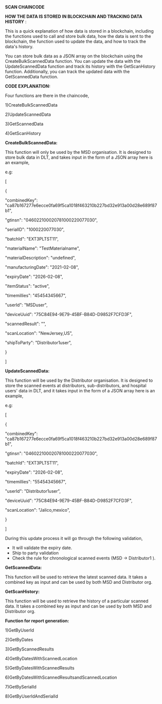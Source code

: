 **SCAN CHAINCODE**

**HOW THE DATA IS STORED IN BLOCKCHAIN AND TRACKING DATA HISTORY** :

This is a quick explanation of how data is stored in a blockchain, including the functions used to call and store bulk data, how the data is sent to the blockchain, the function used to update the data, and how to track the data's history.

You can store bulk data as a JSON array on the blockchain using the CreateBulkScannedData function. You can update the data with the UpdateScannedData function and track its history with the GetScanHistory function. Additionally, you can track the updated data with the GetScannedData function.

**CODE EXPLANATION:**

Four functions are there in the chaincode,

1)CreateBulkScannedData

2)UpdateScannedData

3)GetScannedData

4)GetScanHistory

**CreateBulkScannedData:**

This function will only be used by the MSD organisation. It is designed to store bulk data in DLT, and takes input in the form of a JSON array here is an example,

e.g:

[

{

"combinedKey": "ca87b167277e6ecce0fa69f5ca1018f463210b227bd32e913a00d28e689f87b1",

"gtinsn": "046022100020781000220077030",

"serialID": "1000220077030",

"batchId": "EXT3PLTST11",

"materialName": "TestMaterialname",

"materialDescription": "undefined",

"manufacturingDate": "2021-02-08",

"expiryDate": "2026-02-08",

"itemStatus": "active",

"timemillies": "45454345667",

"userId": "MSDuser",

"deviceUuid": "75C84E94-9E79-45BF-B84D-D9852F7CFD3F",

"scannedResult": "",

"scanLocation": "NewJersey,US",

"shipToParty": "Distributor1user",

}

]

**UpdateScannedData:**

This function will be used by the Distributor organisation. It is designed to store the scanned events at distributors, sub-distributors, and hospital users' data in DLT, and it takes input in the form of a JSON array here is an example,

e.g:

[

{

"combinedKey": "ca87b167277e6ecce0fa69f5ca1018f463210b227bd32e913a00d28e689f87b1",

"gtinsn": "046022100020781000220077030",

"batchId": "EXT3PLTST11",

"expiryDate": "2026-02-08",

"timemillies": "55454345667",

"userId": "Distributor1user",

"deviceUuid": "75C84E94-9E79-45BF-B84D-D9852F7CFD3F",

"scanLocation": "Jalico,mexico",

}

]

During this update process it will go through the following validation,

- It will validate the expiry date.
- Ship to party validation
- Check the rule for chronological scanned events (MSD -\> Distributor1 ).

**GetScannedData:**

This function will be used to retrieve the latest scanned data. It takes a combined key as input and can be used by both MSD and Distributor org.

**GetScanHistory:**

This function will be used to retrieve the history of a particular scanned data. It takes a combined key as input and can be used by both MSD and Distributor org.

**Function for report generation:**

1)GetByUserId

2)GetByDates

3)GetByScannedResults

4)GetByDatesWithScannedLocation

5)GetByDatesWithScannedResults

6)GetByDatesWithScannedResultsandScannedLocation

7)GetBySerialId

8)GetByUserIdAndSerialId